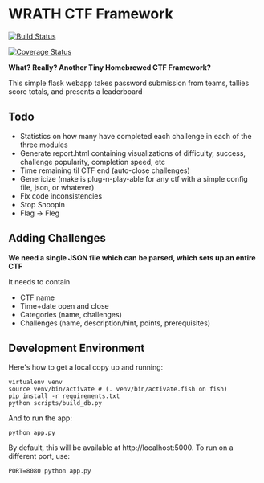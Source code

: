 WRATH CTF Framework
===================

[![Build Status](https://travis-ci.org/DeltaHeavy/wrath-ctf-framework.svg)](https://travis-ci.org/DeltaHeavy/wrath-ctf-framework.svg)

[![Coverage Status](https://coveralls.io/repos/github/DeltaHeavy/wrath-ctf-framework/badge.svg?branch=master)](https://coveralls.io/github/DeltaHeavy/wrath-ctf-framework?branch=master)

**What? Really? Another Tiny Homebrewed CTF Framework?**

This simple flask webapp takes password submission from teams, tallies score totals, and presents a leaderboard

Todo
----
* Statistics on how many have completed each challenge in each of the three modules
* Generate report.html containing visualizations of difficulty, success, challenge popularity, completion speed, etc
* Time remaining til CTF end (auto-close challenges)
* Genericize (make is plug-n-play-able for any ctf with a simple config file, json, or whatever)
* Fix code inconsistencies
* Stop Snoopin
* Flag -> Fleg

Adding Challenges
-----------------

**We need a single JSON file which can be parsed, which sets up an entire CTF**

It needs to contain
* CTF name
* Time+date open and close
* Categories (name, challenges)
* Challenges (name, description/hint, points, prerequisites)

Development Environment
-----------------------

Here's how to get a local copy up and running:

```
virtualenv venv
source venv/bin/activate # (. venv/bin/activate.fish on fish)
pip install -r requirements.txt
python scripts/build_db.py
```

And to run the app:

`python app.py`

By default, this will be available at http://localhost:5000. To run on a
different port, use:

`PORT=8080 python app.py`
